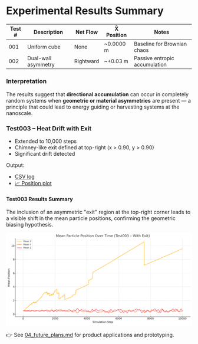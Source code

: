 # Experimental Results Summary

| Test # | Description         | Net Flow  | X̄ Position | Notes                         |
| ------ | ------------------- | --------- | ---------- | ----------------------------- |
| 001    | Uniform cube        | None      | ~0.0000 m  | Baseline for Brownian chaos   |
| 002    | Dual-wall asymmetry | Rightward | ~+0.03 m   | Passive entropic accumulation |

### Interpretation

The results suggest that **directional accumulation** can occur in completely random systems when **geometric or material asymmetries** are present — a principle that could lead to energy guiding or harvesting systems at the nanoscale.

### Test003 – Heat Drift with Exit

- Extended to 10,000 steps
- Chimney-like exit defined at top-right (x > 0.90, y > 0.90)
- Significant drift detected

Output:

- [CSV log](../results/heat_drift_with_exit_positions.csv)
- [📈 Position plot](../results/test003_mean_position_plot.png)

#### Test003 Results Summary

The inclusion of an asymmetric "exit" region at the top-right corner leads to a visible shift in the mean particle positions, confirming the geometric biasing hypothesis.

![Test003 Plot](../results/test003_mean_position_plot.png)

👉 See [04_future_plans.md](./04_future_plans.md) for product applications and prototyping.
